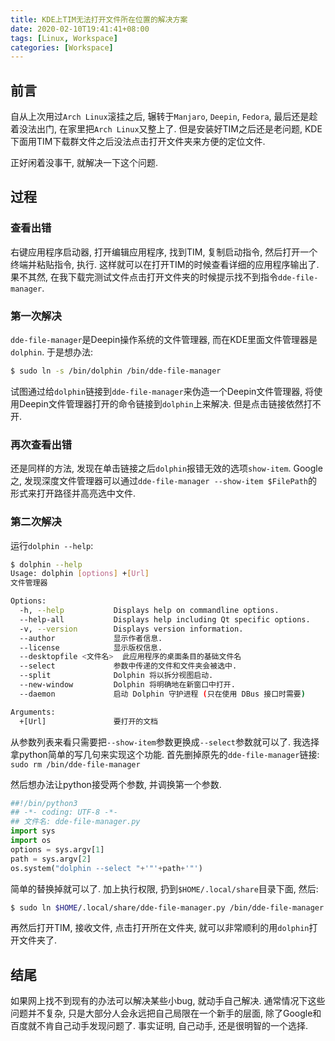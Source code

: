 ```yaml
---
title: KDE上TIM无法打开文件所在位置的解决方案
date: 2020-02-10T19:41:41+08:00
tags: [Linux, Workspace]
categories: [Workspace]
---
```

## 前言

自从上次用过`Arch Linux`滚挂之后, 辗转于`Manjaro`, `Deepin`, `Fedora`, 最后还是趁着没法出门, 在家里把`Arch Linux`又整上了. 但是安装好TIM之后还是老问题, KDE下面用TIM下载群文件之后没法点击打开文件夹来方便的定位文件.

正好闲着没事干, 就解决一下这个问题.

<!--more-->

## 过程

### 查看出错

右键应用程序启动器, 打开编辑应用程序, 找到TIM, 复制启动指令, 然后打开一个终端并粘贴指令, 执行. 这样就可以在打开TIM的时候查看详细的应用程序输出了. 果不其然, 在我下载完测试文件点击打开文件夹的时候提示找不到指令`dde-file-manager`.

### 第一次解决

`dde-file-manager`是Deepin操作系统的文件管理器, 而在KDE里面文件管理器是`dolphin`. 于是想办法:

```bash
$ sudo ln -s /bin/dolphin /bin/dde-file-manager
```

试图通过给`dolphin`链接到`dde-file-manager`来伪造一个Deepin文件管理器, 将使用Deepin文件管理器打开的命令链接到`dolphin`上来解决. 但是点击链接依然打不开.

### 再次查看出错

还是同样的方法, 发现在单击链接之后`dolphin`报错无效的选项`show-item`. Google之, 发现深度文件管理器可以通过`dde-file-manager --show-item $FilePath`的形式来打开路径并高亮选中文件.

### 第二次解决

运行`dolphin --help`:

```bash
$ dolphin --help
Usage: dolphin [options] +[Url]
文件管理器

Options:
  -h, --help           Displays help on commandline options.
  --help-all           Displays help including Qt specific options.
  -v, --version        Displays version information.
  --author             显示作者信息.
  --license            显示版权信息.
  --desktopfile <文件名>  此应用程序的桌面条目的基础文件名
  --select             参数中传递的文件和文件夹会被选中. 
  --split              Dolphin 将以拆分视图启动. 
  --new-window         Dolphin 将明确地在新窗口中打开. 
  --daemon             启动 Dolphin 守护进程 (只在使用 DBus 接口时需要)

Arguments:
  +[Url]               要打开的文档
```

从参数列表来看只需要把`--show-item`参数更换成`--select`参数就可以了. 我选择拿python简单的写几句来实现这个功能. 首先删掉原先的`dde-file-manager`链接: `sudo rm /bin/dde-file-manager`

然后想办法让python接受两个参数, 并调换第一个参数.

```python
##!/bin/python3
## -*- coding: UTF-8 -*-
## 文件名: dde-file-manager.py
import sys
import os
options = sys.argv[1]
path = sys.argv[2]
os.system("dolphin --select "+'"'+path+'"')
```

简单的替换掉就可以了. 加上执行权限, 扔到`$HOME/.local/share`目录下面, 然后:

```bash
$ sudo ln $HOME/.local/share/dde-file-manager.py /bin/dde-file-manager
```

再然后打开TIM, 接收文件, 点击打开所在文件夹, 就可以非常顺利的用`dolphin`打开文件夹了.

## 结尾

如果网上找不到现有的办法可以解决某些小bug, 就动手自己解决. 通常情况下这些问题并不复杂, 只是大部分人会永远把自己局限在一个新手的层面, 除了Google和百度就不肯自己动手发现问题了. 事实证明, 自己动手, 还是很明智的一个选择.
